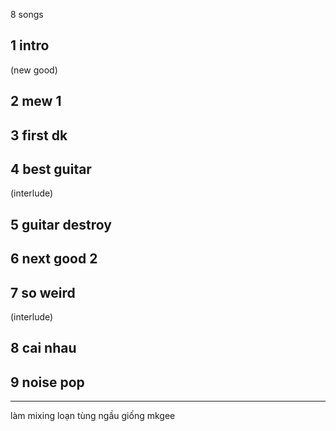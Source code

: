 8 songs

## 1 intro
(new good)
## 2 mew 1
## 3 first dk
## 4 best guitar
(interlude)
## 5 guitar destroy
## 6 next good 2
## 7 so weird
(interlude)
## 8 cai nhau
## 9 noise pop

---
làm mixing loạn tùng ngầu giống mkgee
